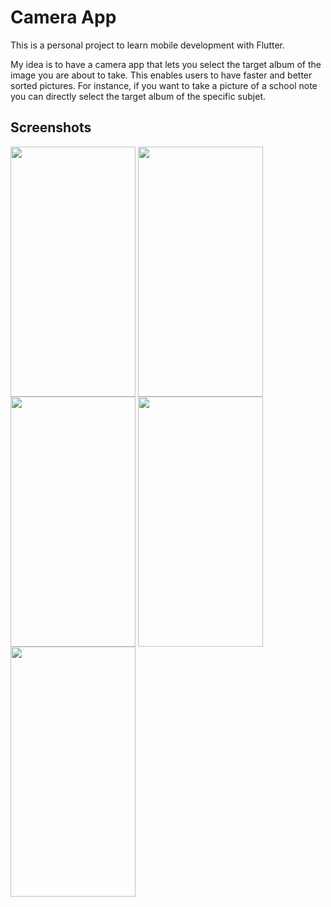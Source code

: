# Camera App

This is a personal project to learn mobile development with Flutter.

My idea is to have a camera app that lets you select the target album of the image you are about to take. This enables users to have faster and better sorted pictures. For instance, if you want to take a picture of a school note you can directly select the target album of the specific subjet. 

## Screenshots

<div>
  <img align="top" src="https://github.com/MunzerDw/mobile-camera/blob/develop/docs/images/main.jpg" width="200" height="400" />
  <img align="top" src="https://github.com/MunzerDw/mobile-camera/blob/develop/docs/images/galleries.jpg" width="200" height="400" />
  <img align="top" src="https://github.com/MunzerDw/mobile-camera/blob/develop/docs/images/add_gallery.jpg" width="200" height="400" />
  <img align="top" src="https://github.com/MunzerDw/mobile-camera/blob/develop/docs/images/gallery.jpg" width="200" height="400" />
  <img align="top" src="https://github.com/MunzerDw/mobile-camera/blob/develop/docs/images/settings.jpg" width="200" height="400" />
<div>
